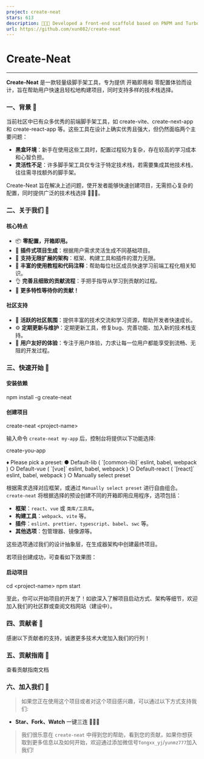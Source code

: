 ```yaml
---
project: create-neat
stars: 613
description: 🚀🚀🚀 Developed a front-end scaffold based on PNPM and Turborepo, aimed at quickly creating various types of projects for users.
url: https://github.com/xun082/create-neat
---
```


Create-Neat
===========

* * *

**Create-Neat** 是一款轻量级脚手架工具，专为提供 开箱即用和 零配置体验而设计，旨在帮助用户快速且轻松地构建项目，同时支持多样的技术栈选择。

### 一、背景 📖

当前社区中已有众多优秀的前端脚手架工具，如 create-vite、create-next-app 和 create-react-app 等。这些工具在设计上确实优秀且强大，但仍然面临两个主要问题：

-   **黑盒环境**：新手在使用这些工具时，配置过程较为复杂，存在较高的学习成本和心智负担。
-   **灵活性不足**：许多脚手架工具仅专注于特定技术栈，若需要集成其他技术栈，往往需寻找额外的脚手架。

Create-Neat 旨在解决上述问题，使开发者能够快速创建项目，无需担心复杂的配置，同时提供广泛的技术栈选择 🚀🚀🚀。

### 二、关于我们 🧰

#### 核心特点

-   📦 **零配置，开箱即用。**
-   🚀 **插件式项目生成**：根据用户需求灵活生成不同基础项目。
-   🧠 **支持无限扩展的架构**：框架、构建工具和插件的潜力无限。
-   💯 **丰富的使用教程和代码注释**：帮助每位社区成员快速学习前端工程化相关知识。
-   👌 **完善且细致的贡献流程**：手把手指导从学习到贡献的过程。
-   🔸 **更多特性等待你的贡献！**

#### 社区支持

-   🌈 **活跃的社区氛围**：提供丰富的技术交流和学习资源，帮助开发者快速成长。
-   ⚙️ **定期更新与维护**：定期更新工具，修复bug、完善功能、加入新的技术栈支持。
-   🎉 **用户友好的体验**：专注于用户体验，力求让每一位用户都能享受到流畅、无阻的开发过程。

### 三、快速开始 🚩

#### 安装依赖

npm install -g create-neat

#### 创建项目

create-neat <project-name\>

输入命令 `create-neat my-app` 后，控制台将提供以下功能选择:

create-you-app

♦ Please pick a preset:
● Default-lib ( \`\[common-lib\]\` eslint, babel, webpack )
○ Default-vue ( \`\[vue\]\` eslint, babel, webpack )
○ Default-react ( \`\[react\]\` eslint, babel, webpack )
○ Manually select preset

根据需求选择对应框架，或通过 `Manually select preset` 进行自由组合。`create-neat` 将根据选择的预设创建不同的开箱即用应用程序，选项包括：

-   **框架**：`react`、`vue` 或 `类库/工具库`。
-   **构建工具**：`webpack`、`vite` 等。
-   **插件**：`eslint`、`prettier`、`typescript`、`babel`、`swc` 等。
-   **其他选项**：包管理器、镜像源等。

这些选项通过我们的设计抽象层，在生成器架构中创建最终项目。

若项目创建成功，可查看如下效果图：

#### 启动项目

cd <project-name\>
npm start

至此，你可以开始项目的开发了！如欲深入了解项目启动方式、架构等细节，欢迎加入我们的社区群或查阅文档网站（建设中）。

### 四、贡献者 👊

感谢以下贡献者的支持，诚邀更多技术大佬加入我们的行列！

### 五、贡献指南 📑

查看贡献指南文档

### 六、加入我们 🔗

> 如果您正在使用这个项目或者对这个项目感兴趣，可以通过以下方式支持我们:

-   **Star、Fork、Watch** 一键三连 🚀🚀🚀

> 我们很乐意在 `create-neat` 中得到您的帮助，看到您的贡献，如果你想获取到更多信息以及如何开始，欢迎通过添加微信号`Tongxx_yj`/`yunmz777`加入我们!

